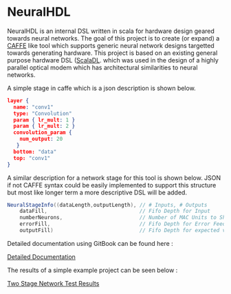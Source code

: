 # NeuralHDL

NeuralHDL is an internal DSL written in scala for hardware design geared towards neural networks. The goal of this project is to create (or expand) a [CAFFE](http://caffe.berkeleyvision.org/) like tool which supports generic neural network designs targetted towards generating hardware. This project is based on an existing general purpose hardware DSL ([ScalaDL](https://github.com/andywag/ScalaDL).
which was used in the design of a highly parallel optical modem which has architectural similarities to neural networks.

A simple stage in caffe which is a json description is shown below. 

```json
layer {
  name: "conv1"
  type: "Convolution"
  param { lr_mult: 1 }
  param { lr_mult: 2 }
  convolution_param {
    num_output: 20
   }
  bottom: "data"
  top: "conv1"
}
```

A similar description for a network stage for this tool is shown below. JSON if not CAFFE syntax could be easily implemented to support this structure but most like longer term a more descriptive DSL will be added.  

```scala
NeuralStageInfo((dataLength,outputLength), // # Inputs, # Outputs
    dataFill,                              // Fifo Depth for Input
    numberNeurons,                         // Number of MAC Units to Share
    errorFill,                             // Fifo Depth for Error Feedback
    outputFill)                            // Fifo Depth for expected values

```

Detailed documentation using GitBook can be found here :  

[Detailed Documentation](https://andywag.github.io/NeuralHDL/index.html)

The results of a simple example project can be seen below : 

[Two Stage Network Test Results](https://github.com/andywag/NeuralHDL/blob/master/docs/results/TwoStage.ipynb)


